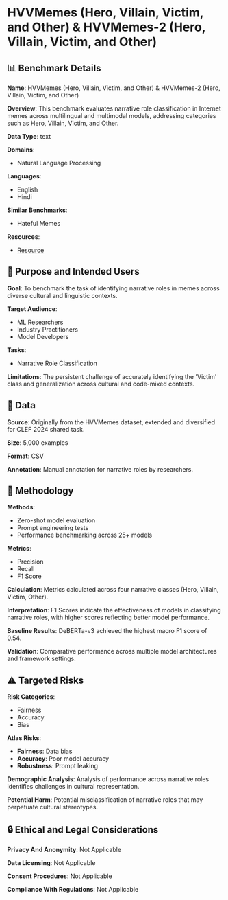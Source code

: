 # HVVMemes (Hero, Villain, Victim, and Other) & HVVMemes-2 (Hero, Villain, Victim, and Other)

## 📊 Benchmark Details

**Name**: HVVMemes (Hero, Villain, Victim, and Other) & HVVMemes-2 (Hero, Villain, Victim, and Other)

**Overview**: This benchmark evaluates narrative role classification in Internet memes across multilingual and multimodal models, addressing categories such as Hero, Villain, Victim, and Other.

**Data Type**: text

**Domains**:
- Natural Language Processing

**Languages**:
- English
- Hindi

**Similar Benchmarks**:
- Hateful Memes

**Resources**:
- [Resource](https://arxiv.org/abs/2506.23122)

## 🎯 Purpose and Intended Users

**Goal**: To benchmark the task of identifying narrative roles in memes across diverse cultural and linguistic contexts.

**Target Audience**:
- ML Researchers
- Industry Practitioners
- Model Developers

**Tasks**:
- Narrative Role Classification

**Limitations**: The persistent challenge of accurately identifying the 'Victim' class and generalization across cultural and code-mixed contexts.

## 💾 Data

**Source**: Originally from the HVVMemes dataset, extended and diversified for CLEF 2024 shared task.

**Size**: 5,000 examples

**Format**: CSV

**Annotation**: Manual annotation for narrative roles by researchers.

## 🔬 Methodology

**Methods**:
- Zero-shot model evaluation
- Prompt engineering tests
- Performance benchmarking across 25+ models

**Metrics**:
- Precision
- Recall
- F1 Score

**Calculation**: Metrics calculated across four narrative classes (Hero, Villain, Victim, Other).

**Interpretation**: F1 Scores indicate the effectiveness of models in classifying narrative roles, with higher scores reflecting better model performance.

**Baseline Results**: DeBERTa-v3 achieved the highest macro F1 score of 0.54.

**Validation**: Comparative performance across multiple model architectures and framework settings.

## ⚠️ Targeted Risks

**Risk Categories**:
- Fairness
- Accuracy
- Bias

**Atlas Risks**:
- **Fairness**: Data bias
- **Accuracy**: Poor model accuracy
- **Robustness**: Prompt leaking

**Demographic Analysis**: Analysis of performance across narrative roles identifies challenges in cultural representation.

**Potential Harm**: Potential misclassification of narrative roles that may perpetuate cultural stereotypes.

## 🔒 Ethical and Legal Considerations

**Privacy And Anonymity**: Not Applicable

**Data Licensing**: Not Applicable

**Consent Procedures**: Not Applicable

**Compliance With Regulations**: Not Applicable
